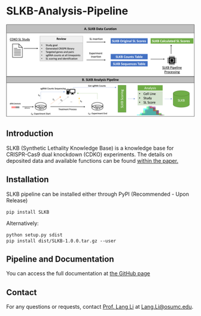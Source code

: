 # SLKB-Analysis-Pipeline

![Framework](docs/SLKB.png)

## Introduction

SLKB (Synthetic Lethality Knowledge Base) is a knowledge base for CRISPR-Cas9 dual knockdown (CDKO) experiments. The details on deposited data and available functions can be found [within the paper.](https://github.com/BirkanGokbag/SLKB-Analysis-Pipeline)

## Installation

SLKB pipeline can be installed either through PyPI (Recommended - Upon Release)

```
pip install SLKB
```

Alternatively: 
```
python setup.py sdist
pip install dist/SLKB-1.0.0.tar.gz --user
```

## Pipeline and Documentation

You can access the full documentation at [the GitHub page](https://birkangokbag.github.io/SLKB-Analysis-Pipeline/)

## Contact

For any questions or requests, contact [Prof. Lang Li](https://cancer.osu.edu/find-a-researcher/search-researcher-directory/lang-li) at Lang.Li@osumc.edu.